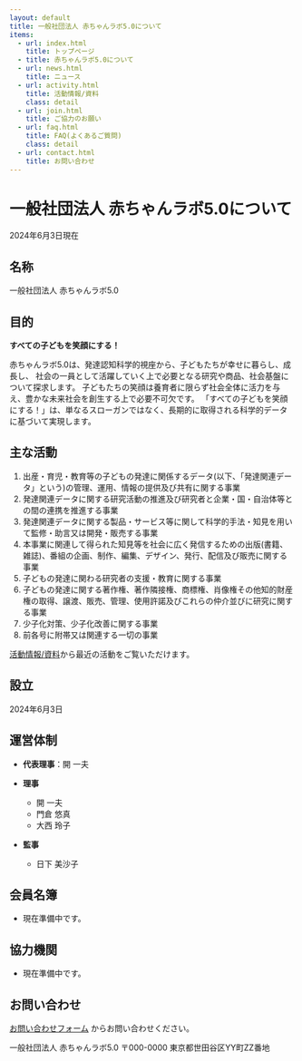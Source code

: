 ```yaml
---
layout: default
title: 一般社団法人 赤ちゃんラボ5.0について
items:
  - url: index.html
    title: トップページ
  - title: 赤ちゃんラボ5.0について
  - url: news.html
    title: ニュース
  - url: activity.html
    title: 活動情報/資料
    class: detail
  - url: join.html
    title: ご協力のお願い
  - url: faq.html
    title: FAQ(よくあるご質問)
    class: detail
  - url: contact.html
    title: お問い合わせ
---
```


# 一般社団法人 赤ちゃんラボ5.0について

2024年6月3日現在

## 名称

一般社団法人 赤ちゃんラボ5.0

## 目的

**すべての子どもを笑顔にする！**

赤ちゃんラボ5.0は、発達認知科学的視座から、子どもたちが幸せに暮らし、成長し、
社会の一員として活躍していく上で必要となる研究や商品、社会基盤について探求します。
子どもたちの笑顔は養育者に限らず社会全体に活力を与え、豊かな未来社会を創生する上で必要不可欠です。
「すべての子どもを笑顔にする！」は、単なるスローガンではなく、長期的に取得される科学的データに基づいて実現します。

## 主な活動

1. 出産・育児・教育等の子どもの発達に関係するデータ(以下、「発達関連データ」という)の管理、運用、情報の提供及び共有に関する事業
1. 発達関連データに関する研究活動の推進及び研究者と企業・国・自治体等との間の連携を推進する事業
1. 発達関連データに関する製品・サービス等に関して科学的手法・知見を用いて監修・助言又は開発・販売する事業
1. 本事業に関連して得られた知見等を社会に広く発信するための出版(書籍、雑誌)、番組の企画、制作、編集、デザイン、発行、配信及び販売に関する事業
1. 子どもの発達に関わる研究者の支援・教育に関する事業
1. 子どもの発達に関する著作権、著作隣接権、商標権、肖像権その他知的財産権の取得、譲渡、販売、管理、使用許諾及びこれらの仲介並びに研究に関する事業
1. 少子化対策、少子化改善に関する事業
1. 前各号に附帯又は関連する一切の事業

[活動情報/資料](activity.html)から最近の活動をご覧いただけます。

## 設立

2024年6月3日

## 運営体制

- **代表理事**：開 一夫
- **理事**
  - 開 一夫
  - 門倉 悠真
  - 大西 玲子

- **監事**
  - 日下 美沙子

## 会員名簿

-  現在準備中です。

## 協力機関

- 現在準備中です。

## お問い合わせ

[お問い合わせフォーム](contact.html) からお問い合わせください。

一般社団法人 赤ちゃんラボ5.0
〒000-0000 東京都世田谷区YY町ZZ番地